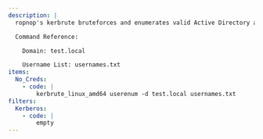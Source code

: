 ```yaml
---
description: |
  ropnop's kerbrute bruteforces and enumerates valid Active Directory accounts through Kerberos Pre-Authentication. The following command will attempt to enumerate valid usernames given a list of usernames to try.

  Command Reference:

  	Domain: test.local

  	Username List: usernames.txt
items:
  No_Creds:
    - code: |
        kerbrute_linux_amd64 userenum -d test.local usernames.txt
filters:
  Kerberos:
    - code: |
        empty
---
```


